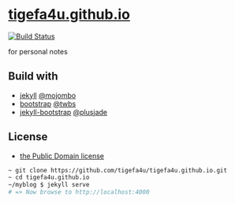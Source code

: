 [tigefa4u.github.io](https://tigefa4u.github.io)
==================
[![Build Status](https://travis-ci.org/tigefa4u/tigefa4u.github.io.png)](https://travis-ci.org/tigefa4u/tigefa4u.github.io)

for personal notes 

## Build with 

- [jekyll]() [@mojombo](https://github.com/mojombo)
- [bootstrap]() [@twbs](https://github.com/twbs)
- [jekyll-bootstrap](http://jekyllbootstrap.com) [@plusjade](http://github.com/plusjade)

## License

- [the Public Domain license](LICENSE)


``` bash
~ git clone https://github.com/tigefa4u/tigefa4u.github.io.git
~ cd tigefa4u.github.io
~/myblog $ jekyll serve
# => Now browse to http://localhost:4000
```

